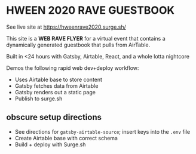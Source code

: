 # HWEEN 2020 RAVE GUESTBOOK

See live site at https://hweenrave2020.surge.sh/

This site is a **WEB RAVE FLYER** for a virtual event that contains a dynamically generated guestbook that pulls from AirTable.

Built in <24 hours with Gatsby, Airtable, React, and a whole lotta nightcore

Demos the following rapid web dev+deploy workflow:

- Uses Airtable base to store content
- Gatsby fetches data from Airtable
- Gatsby renders out a static page
- Publish to surge.sh

## obscure setup directions

- See directions for `gatsby-airtable-source`; insert keys into the `.env` file
- Create Airtable base with correct schema
- Build + deploy with Surge.sh
